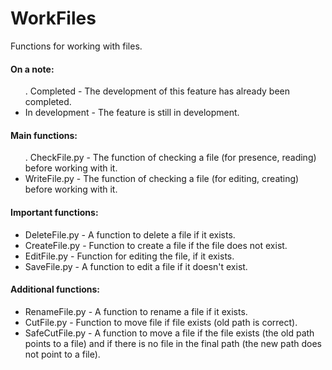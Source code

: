 # WorkFiles
Functions for working with files.


<h4>On a note:</h4>
<ul>
 . Completed - The development of this feature has already been completed.
 <li>In development - The feature is still in development.</li>
</ul>


<h4>Main functions:</h4>
<ul>
 . CheckFile.py - The function of checking a file (for presence, reading) before working with it.
 <li>WriteFile.py - The function of checking a file (for editing, creating) before working with it.</li>
</ul>


<h4>Important functions:</h4>
<ul>
 <li>DeleteFile.py - A function to delete a file if it exists.</li>
 <li>CreateFile.py - Function to create a file if the file does not exist.</li>
 <li>EditFile.py - Function for editing the file, if it exists.</li>
 <li>SaveFile.py - A function to edit a file if it doesn't exist.</li>
</ul>


<h4>Additional functions:</h4>
<ul>
 <li>RenameFile.py - A function to rename a file if it exists.</li>
 <li>CutFile.py - Function to move file if file exists (old path is correct).</li>
 <li>SafeCutFile.py - A function to move a file if the file exists (the old path points to a file) and if there is no file in the final path (the new path does not point to a file).</li>
</ul>
